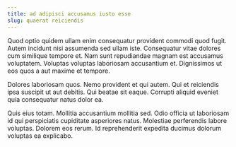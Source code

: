 ```yaml
---
title: ad adipisci accusamus iusto esse
slug: quaerat reiciendis
---
```


Quod optio quidem ullam enim consequatur provident commodi quod fugit. Autem incidunt nisi assumenda sed ullam iste. Consequatur vitae dolores cum similique tempore et. Nam sunt repudiandae magnam est accusamus voluptatem. Voluptas voluptas laboriosam accusantium et. Dignissimos ut eos quos a aut maxime et tempore.

Dolores laboriosam quos. Nemo provident et qui autem. Qui et reiciendis ipsa suscipit ut aut debitis. Qui beatae sit eaque. Corrupti aliquid eveniet quia consequatur natus dolor ea.

Quis eius totam. Mollitia accusantium mollitia sed. Odio officia ut laboriosam id qui perspiciatis cupiditate asperiores natus. Molestiae perferendis labore voluptas. Dolorem eos rerum. Id reprehenderit expedita ducimus dolorum voluptas ea explicabo.
